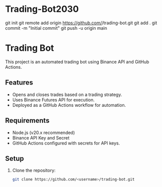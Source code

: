 # Trading-Bot2030
git init
git remote add origin https://github.com/<Ab88maj>/trading-bot.git
git add .
git commit -m "Initial commit"
git push -u origin main
# Trading Bot

This project is an automated trading bot using Binance API and GitHub Actions.

## Features
- Opens and closes trades based on a trading strategy.
- Uses Binance Futures API for execution.
- Deployed as a GitHub Actions workflow for automation.

## Requirements
- Node.js (v20.x recommended)
- Binance API Key and Secret
- GitHub Actions configured with secrets for API keys.

## Setup
1. Clone the repository:
   ```bash
   git clone https://github.com/<username>/trading-bot.git
